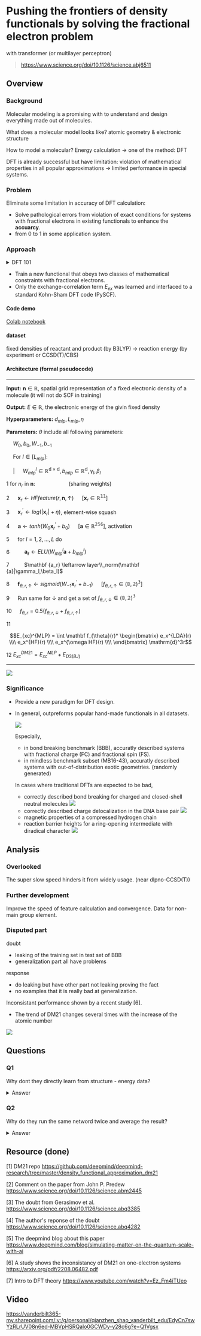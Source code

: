 # Pushing the frontiers of density functionals by solving the fractional electron problem
with transformer (or multilayer perceptron)
> https://www.science.org/doi/10.1126/science.abj6511

## Overview
### Background
Molecular modeling is a promising with to understand and design everything made out of molecules.

What does a molecular model looks like? atomic geometry & electronic structure

How to model a molecular? Energy calculation -> one of the method: DFT

DFT is already successful but have limitation: violation of mathematical properties in all popular approximations -> limited performance in special systems.

### Problem
Eliminate some limitation in accuracy of DFT calculation:
- Solve pathological errors from violation of exact conditions for systems with fractional electrons in existing functionals to enhance the **accuarcy**.
- from 0 to 1 in some application system.

### Approach

<details>
<summary>DFT 101</summary>

- Time-indenpendent Schrödinger Equation (TISE)

  ${\hat {H}}\Psi = E\Psi$ this gives energy

- TISE for molecule

  ${\hat {H}}\Psi =\left[{\hat {T}}+{\hat {V}}+{\hat {U}}\right]\Psi = \left[\sum_{i=1}^{N}\left(-{\frac {\hbar^{2}}{2m_{i}}}\nabla_{i}^{2}\right) + \sum_{i=1}^{N} V(\mathbf {r_i})+ \sum_{i \lt j}^{N}U\left(\mathbf {r_i},\mathbf {r_j}\right) \right]\Psi =E\Psi$

  limition in solving the many-body problem limits its solution.

- Hohenberg–Kohn theorems

  - electronic density can give wavefunction

    $\Psi_{0}=\Psi [n_{0}]$

    $O[n_{0}]={\big \langle }\Psi [n_{0}]{\big |}{\hat {O}}{\big |}\Psi [n_{0}]{\big \rangle }$
  - defines an energy functional for the system and proves that the ground-state electron density minimizes this energy functional

    $E[\rho ]=T_{s}[\rho ]+\int d\mathbf {r} \,v_{\text{ext}}(\mathbf {r} )\rho (\mathbf {r} )+E_{\text{H}}[\rho ]+E_{\text{xc}}[\rho ]$

- Self-consistent field

  $\left[-\frac{\hbar^2}{2m}\nabla^2+V_s(\vec r)\right] \phi_i(\vec r) =  \epsilon_i \phi(\vec r)$

  $n(\vec r )\equiv n_s(\vec r)=\sum_i^N \left|\phi_i(\vec r)\right|^2$

  $V_s = V +\int \frac{e^2n_s(\vec r\,')}{|\vec r-\vec r\,'|} {\rm d}^3r'+ V_{\rm XC}[n_s(\vec r)]$

  1. inital guess of $n(\vec r)$
  2. calculate $\V_s$ from DFT functional
  3. calculate $\phi_i(\vec r)$ or that $n(\vec r)$ from K-S equation
  4. do this until converge

</details>

- Train a new functional that obeys two classes of mathematical constraints with fractional electrons.
- Only the exchange-correlation term $E_{ex}$ was learned and interfaced to a standard Kohn-Sham DFT code (PySCF).

#### Code demo
[Colab notebook](https://colab.research.google.com/drive/1wl7wB1vNYKgYIdsWwKryCs-DX1lZWURv?usp=sharing)

#### dataset
fixed densities of reactant and product (by B3LYP) -> reaction energy (by experiment or CCSD(T)/CBS) 

#### Architecture (formal pseudocode)
***
**Input:** $\mathbf {n} \in \mathbb {R}$, spatial grid representation of a fixed electronic density of a molecule (it will not do SCF in training)

**Output:** $E \in \mathbb {R}$, the electronic energy of the givin fixed density

**Hyperparameters:** $d_{mlp}, L_{mlp}, \eta$

**Parameters:** $\theta$ include all following parameters:

 &emsp; $W_0, b_0, W_{-1}, b_{-1}$

 &emsp; For $l \in [L_{mlp}]$:

 &emsp; | &emsp; $W_{mlp}^l \in \mathbb {R^{d \times d}}, b_{mlp} \in \mathbb {R^d}, \gamma_l,\beta_l$

1 for $n_r$ in $\mathbf {n}$:  &emsp;  &emsp;  &emsp;  &emsp;  &emsp;(sharing weights)

2 &emsp; $\mathbf x_r \leftarrow HFfeature(r, \mathbf {n}, \uparrow)$ &emsp; $[\mathbf x_r \in \mathbb {R^{11}}]$

3 &emsp; $\mathbf x_r^\prime \leftarrow log(|\mathbf x_r| + \eta)$, element-wise squash

4 &emsp; $\mathbf a \leftarrow tanh(W_0\mathbf x_r^\prime + b_0)$ &emsp; $[\mathbf a \in \mathbb {R^{256}}]$, activation

5 &emsp; for $l = 1,2,...,L$ do

6 &emsp; &emsp; $\mathbf {a_r} \leftarrow ELU(W_{mlp}^l\mathbf {a} + b_{mlp}^l)$

7 &emsp; &emsp; $\mathbf {a_r} \leftarrow layer\\_norm(\mathbf {a}|\gamma_l,\beta_l)$

8 &emsp; $\mathbf f_{\theta,r,\uparrow} \leftarrow sigmoid(W_{-1}\mathbf x_r^\prime + b_{-1})$ &emsp; $[f_{\theta,r,\uparrow} \in \mathbb {(0,2)^{3}}]$

9 &emsp; Run same for $\downarrow$ and get a set of $f_{\theta,r,\downarrow} \in \mathbb {(0,2)^{3}}$

10 &emsp; $f_{\theta,r} = 0.5 (f_{\theta,r,\downarrow} + f_{\theta,r,\uparrow})$

11
```math
E_{xc}^{MLP} = \int \mathbf f_{\theta}(r)* \begin{bmatrix}  e_x^{LDA}(r)  \\\\  e_x^{HF}(r)  \\\\  e_x^{\omega HF}(r)  \\\\ \end{bmatrix} \mathrm{d}^3r
```

12 $E_{xc}^{DM21} = E_{xc}^{MLP} + E_{D3(BJ)}$
***
![](resource/model.png)

### Significance
- Provide a new paradigm for DFT design.
- In general, outpreforms popular hand-made functionals in all datasets.

  ![](resource/benchmark_result.png)

  Especially, 
  - in bond breaking benchmark (BBB), accuratly described systems with fractional charge (FC) and fractional spin (FS).
  - in mindless benchmark subset (MB16-43), accuratly described systems with out-of-distribution exotic geometries. (randomly generated)

  In cases where traditional DFTs are expected to be bad,
  - correctly described bond breaking for charged and closed-shell neutral molecules
    ![](resource/bond_diss.png)
  - correctly described charge delocalization in the DNA base pair
    ![](resource/DNA_pair.png)
  - magnetic properties of a compressed hydrogen chain
  - reaction barrier heights for a ring-opening intermediate with diradical character
    ![](resource/H-chain_and_barrier.png)

## Analysis
### Overlooked
The super slow speed hinders it from widely usage. (near dlpno-CCSD(T))
### Further development
Improve the speed of feature calculation and convergence.
Data for non-main group element.
### Disputed part
doubt
- leaking of the training set in test set of BBB
- generalization part all have problems

response
- do leaking but have other part not leaking proving the fact
-  no examples that it is really bad at generalization.

Inconsistant performance shown by a recent study [6].
- The trend of DM21 changes several times with the increase of the atomic number

![](resource/inconsistent.png)

## Questions
### Q1
Why dont they directly learn from structure - energy data?
<details>
<summary>Answer</summary>

People have had many tries on it and the ability to generilize the model is the core problem.

</details>

### Q2

Why do they run the same netword twice and average the result?

<details>
<summary>Answer</summary>

To build spin symmetry.

</details>


## Resource (done)

[1] DM21 repo https://github.com/deepmind/deepmind-research/tree/master/density_functional_approximation_dm21

[2] Comment on the paper from John P. Predew https://www.science.org/doi/10.1126/science.abm2445

[3] The doubt from Gerasimov et al. https://www.science.org/doi/10.1126/science.abq3385

[4] The author's reponse of the doubt https://www.science.org/doi/10.1126/science.abq4282

[5] The deepmind blog about this paper https://www.deepmind.com/blog/simulating-matter-on-the-quantum-scale-with-ai

[6] A study shows the inconsistancy of DM21 on one-electron systems https://arxiv.org/pdf/2208.06482.pdf

[7] Intro to DFT theory https://www.youtube.com/watch?v=Ez_Fm4iTUeo

## Video
https://vanderbilt365-my.sharepoint.com/:v:/g/personal/qianzhen_shao_vanderbilt_edu/EdyCn7swYzRLrUV08n6ed-MBVpHSRQalo0GCWDy-y28c6g?e=Q1Vgsx
